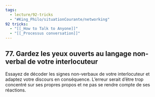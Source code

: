 ```yaml
---
tags:
  - lecture/92-tricks
  - "#King_Philo/situationCourante/networking"
92 tricks:
  - "[[_How to Talk to Anyone]]"
  - "[[_Processus conversation]]"
---
```





## 77. Gardez les yeux ouverts au langage non-verbal de votre interlocuteur

Essayez de décoder les signes non-verbaux de votre interlocuteur et adaptez votre discours en conséquence. L’erreur serait d’être trop concentré sur ses propres propos et ne pas se rendre compte de ses réactions.